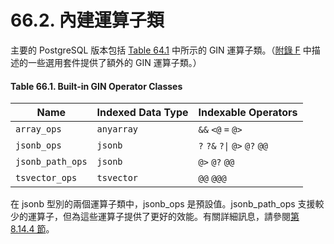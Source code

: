 # 66.2. 內建運算子類

主要的 PostgreSQL 版本包括 [Table 64.1](built-in-operator-classes.md#table-64-1-built-in-gin-operator-classes) 中所示的 GIN 運算子類。（[附錄 F](../../appendixes/additional-supplied-modules/) 中描述的一些選用套件提供了額外的 GIN 運算子類。）

#### **Table 66.1. Built-in GIN Operator Classes**

| Name             | Indexed Data Type | Indexable Operators           |
| ---------------- | ----------------- | ----------------------------- |
| `array_ops`      | `anyarray`        | `&&` `<@` `=` `@>`            |
| `jsonb_ops`      | `jsonb`           | `?` `?&` `?\|` `@>` `@?` `@@` |
| `jsonb_path_ops` | `jsonb`           | `@>` `@?` `@@`                |
| `tsvector_ops`   | `tsvector`        | `@@` `@@@`                    |

在 jsonb 型別的兩個運算子類中，jsonb\_ops 是預設值。jsonb\_path\_ops 支援較少的運算子，但為這些運算子提供了更好的效能。有關詳細訊息，請參閱[第 8.14.4 節](../../the-sql-language/data-types/json-types.md#8-14-4-jsonbindexing)。
